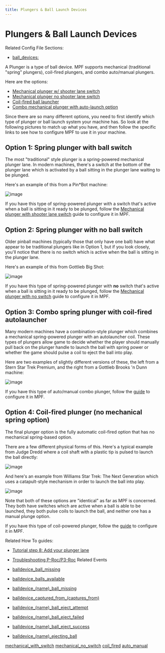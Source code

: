 ```yaml
---
title: Plungers & Ball Launch Devices
---
```


# Plungers & Ball Launch Devices


Related Config File Sections:

* [ball_devices:](../../config/ball_devices.md)

A Plunger is a type of ball device. MPF supports mechanical (traditional
"spring" plungers), coil-fired plungers, and combo auto/manual
plungers.

Here are the options:

* [Mechanical plunger w/ shooter lane switch](mechanical_with_switch.md)
* [Mechanical plunger no shooter lane switch](mechanical_no_switch.md)
* [Coil-fired ball launcher](coil_fired.md)
* [Combo mechanical plunger with auto-launch option](auto_manual.md)

Since there are so many different options, you need to first identify
which type of plunger or ball launch system your machine has. So look at
the following pictures to match up what you have, and then follow the
specific links to see how to configure MPF to use it in your machine.

## Option 1: Spring plunger with ball switch

The most "traditional" style plunger is a spring-powered mechanical
plunger lane. In modern machines, there's a switch at the bottom of the
plunger lane which is activated by a ball sitting in the plunger lane
waiting to be plunged.

Here's an example of this from a Pin\*Bot machine:

![image](../images/plunger_with_switch.jpg)

If you have this type of spring-powered plunger with a switch that's
active when a ball is sitting in it ready to be plunged, follow the
[Mechanical plunger with shooter lane switch](mechanical_with_switch.md) guide to
configure it in MPF.

## Option 2: Spring plunger with no ball switch

Older pinball machines (typically those that only have one ball) have
what appear to be traditional plungers like in Option 1, but if you look
closely, you'll notice that there is no switch which is active when the
ball is sitting in the plunger lane.

Here's an example of this from Gottlieb Big Shot:

![image](../images/plunger_no_switch.jpg)

If you have this type of spring-powered plunger with **no** switch
that's active when a ball is sitting in it ready to be plunged, follow
the [Mechanical plunger with no switch](mechanical_no_switch.md) guide to
configure it in MPF.

## Option 3: Combo spring plunger with coil-fired autolauncher

Many modern machines have a combination-style plunger which combines a
mechanical spring-powered plunger with an autolauncher coil. These types
of plungers allow game to decide whether the player should manually pull
back on the plunger handle to launch the ball with spring power or
whether the game should pulse a coil to eject the ball into play.

Here are two examples of slightly different versions of these, the left
from a Stern Star Trek Premium, and the right from a Gottlieb Brooks 'n
Dunn machine:

![image](../images/auto_manual_plunger.jpg)

If you have this type of auto/manual combo plunger, follow the
[guide](auto_manual.md) to configure it in
MPF.

## Option 4: Coil-fired plunger (no mechanical spring option)

The final plunger option is the fully automatic coil-fired option that
has no mechanical spring-based option.

There are a few different physical forms of this. Here's a typical
example from Judge Dredd where a coil shaft with a plastic tip is pulsed
to launch the ball directly:

![image](../images/coil_fired_plunger.jpg)

And here's an example from Williams Star Trek: The Next Generation
which uses a catapult-style mechanism in order to launch the ball into
play.

![image](../images/catapult_plunger.jpg)

Note that both of these options are "identical" as far as MPF is
concerned. They both have switches which are active when a ball is able
to be launched, they both pulse coils to launch the ball, and neither
one has a manual plunge option.

If you have this type of coil-powered plunger, follow the
[guide](coil_fired.md) to configure it in MPF.

Related How To guides:

* [Tutorial step 8: Add your plunger lane](../../tutorial/8_plunger.md)
* [Troubleshooting P-Roc/P3-Roc](../ball_devices/troubleshooting.md)
Related Events

* [balldevice_ball_missing](../../events/balldevice_ball_missing.md)
* [balldevice_balls_available](../../events/balldevice_balls_available.md)
* [balldevice_(name)_ball_missing](../../events/balldevice_ball_device_ball_missing.md)
* [balldevice_captured_from_(captures_from)](../../events/balldevice_captured_from_captures_from.md)
* [balldevice_(name)_ball_eject_attempt](../../events/balldevice_ball_device_ball_eject_attempt.md)
* [balldevice_(name)_ball_eject_failed](../../events/balldevice_ball_device_ball_eject_failed.md)
* [balldevice_(name)_ball_eject_success](../../events/balldevice_ball_device_ball_eject_success.md)
* [balldevice_(name)_ejecting_ball](../../events/balldevice_ball_device_ejecting_ball.md)

[mechanical_with_switch](mechanical_with_switch.md)
[mechanical_no_switch](mechanical_no_switch.md)
[coil_fired](coil_fired.md)
[auto_manual](auto_manual.md)
